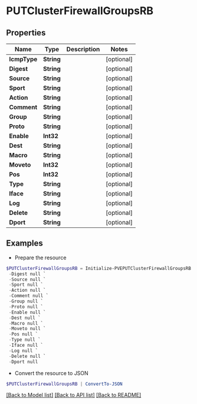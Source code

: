 # PUTClusterFirewallGroupsRB
## Properties

Name | Type | Description | Notes
------------ | ------------- | ------------- | -------------
**IcmpType** | **String** |  | [optional] 
**Digest** | **String** |  | [optional] 
**Source** | **String** |  | [optional] 
**Sport** | **String** |  | [optional] 
**Action** | **String** |  | [optional] 
**Comment** | **String** |  | [optional] 
**Group** | **String** |  | [optional] 
**Proto** | **String** |  | [optional] 
**Enable** | **Int32** |  | [optional] 
**Dest** | **String** |  | [optional] 
**Macro** | **String** |  | [optional] 
**Moveto** | **Int32** |  | [optional] 
**Pos** | **Int32** |  | [optional] 
**Type** | **String** |  | [optional] 
**Iface** | **String** |  | [optional] 
**Log** | **String** |  | [optional] 
**Delete** | **String** |  | [optional] 
**Dport** | **String** |  | [optional] 

## Examples

- Prepare the resource
```powershell
$PUTClusterFirewallGroupsRB = Initialize-PVEPUTClusterFirewallGroupsRB  -IcmpType null `
 -Digest null `
 -Source null `
 -Sport null `
 -Action null `
 -Comment null `
 -Group null `
 -Proto null `
 -Enable null `
 -Dest null `
 -Macro null `
 -Moveto null `
 -Pos null `
 -Type null `
 -Iface null `
 -Log null `
 -Delete null `
 -Dport null
```

- Convert the resource to JSON
```powershell
$PUTClusterFirewallGroupsRB | ConvertTo-JSON
```

[[Back to Model list]](../README.md#documentation-for-models) [[Back to API list]](../README.md#documentation-for-api-endpoints) [[Back to README]](../README.md)

